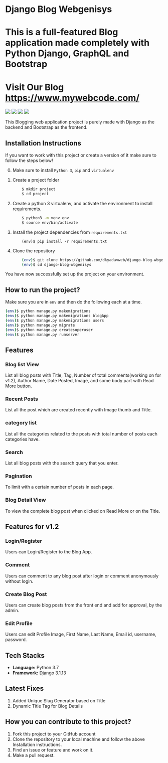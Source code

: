 # Django Blog Webgenisys
# This is a full-featured Blog application made completely with Python Django, GraphQL and Bootstrap
# Visit Our Blog https://www.mywebcode.com/

<p align="left">
    <a href="https://github.com/dkyadavweb/django-blog-wbgenisys/issues" alt="Issues">
        <img src="https://img.shields.io/github/issues/dkyadavweb/django-blog-wbgenisys" /></a>
    <a href="https://github.com/dkyadavweb/django-blog-wbgenisys/pulls" alt="Pull Requests">
        <img src="https://img.shields.io/github/issues-pr/dkyadavweb/django-blog-wbgenisys" /></a>
    <a href="https://github.com/dkyadavweb/django-blog-wbgenisys/network/members" alt="Forks">
        <img src="https://img.shields.io/github/forks/dkyadavweb/django-blog-wbgenisys" /></a>
    <a href="https://github.com/dkyadavweb/django-blog-wbgenisys/stargazers" alt="Stars">
        <img src="https://img.shields.io/github/stars/dkyadavweb/django-blog-wbgenisys" /></a>
</p>
This Blogging web application project is purely made with Django as the backend and Bootstrap as the frontend.

## Installation Instructions

If you want to work with this project or create a version of it make sure to follow the steps below!

0. Make sure to install ` Python 3 `, ` pip ` and ` virtualenv `   
1. Create a project folder
   
    ```bash
        $ mkdir project
        $ cd project
    ```
2. Create a python 3 virtualenv, and activate the environment to install requirements.
    ```bash
        $ python3 -m venv env
        $ source env/bin/activate
    ``` 
3. Install the project dependencies from `requirements.txt`
    ```
        (env)$ pip install -r requirements.txt
    ```
4. Clone the repository
   
    ```bash
        (env)$ git clone https://github.com/dkyadavweb/django-blog-wbgenisys.git
        (env)$ cd django-blog-wbgenisys
    ```

You have now successfully set up the project on your environment.

## How to run  the project?

Make sure you are in `env` and then do the following each at a time.

```bash
(env)$ python manage.py makemigrations
(env)$ python manage.py makemigrations blogApp
(env)$ python manage.py makemigrations users
(env)$ python manage.py migrate
(env)$ python manage.py createsuperuser
(env)$ python manage.py runserver
```

## Features

### Blog list View
List all blog posts with Title, Tag, Number of total comments(working on for v1.2), Author Name, Date Posted, Image, and some body part with Read More button.

### Recent Posts
List all the post which are created recently with Image thumb and Title.

### category list
List all the categories related to the posts with total number of posts each categories have.

### Search
List all blog posts with the search query that you enter.

### Pagination
To limit with a certain number of posts in each page.

### Blog Detail View
To view the complete blog post when clicked on Read More or on the Title.

## Features for v1.2

### Login/Register
Users can Login/Register to the Blog App.

### Comment
Users can comment to any blog post after login or comment anonymously without login.

### Create Blog Post
Users can create blog posts from the front end and add for approval, by the admin.

### Edit Profile
Users can edit Profile Image, First Name, Last Name, Email id, username, password.

## Tech Stacks

* **Language:**  Python 3.7
* **Framework:** Django 3.1.13

## Latest Fixes

1. Added Unique Slug Generator based on Title
2. Dynamic Title Tag for Blog Details

## How you can contribute to this project?

1. Fork this project to your GitHub account
2. Clone the repository to your local machine and follow the above Installation instructions.
3. Find an issue or feature and work on it.
4. Make a pull request.
